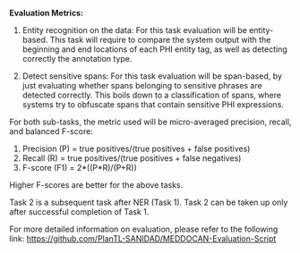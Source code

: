 
__Evaluation Metrics:__

1. Entity recognition on the data:
For this task evaluation will be entity-based. This task will require to compare the system output
with the beginning and end locations of each PHI entity tag, as well as detecting correctly the
annotation type.

2. Detect sensitive spans:
For this task evaluation will be span-based, by just evaluating whether spans belonging to
sensitive phrases are detected correctly. This boils down to a classification of spans, where
systems try to obfuscate spans that contain sensitive PHI expressions.

For both sub-tasks, the metric used will be micro-averaged precision, recall, and balanced F-score:
1. Precision (P) = true positives/(true positives + false positives)
2. Recall (R) = true positives/(true positives + false negatives)
3. F-score (F1) = 2*((P*R)/(P+R))

Higher F-scores are better for the above tasks.

Task 2 is a subsequent task after NER (Task 1). Task 2 can be taken up only after successful completion of Task 1.

For more detailed information on evaluation, please refer to the following link:
https://github.com/PlanTL-SANIDAD/MEDDOCAN-Evaluation-Script


